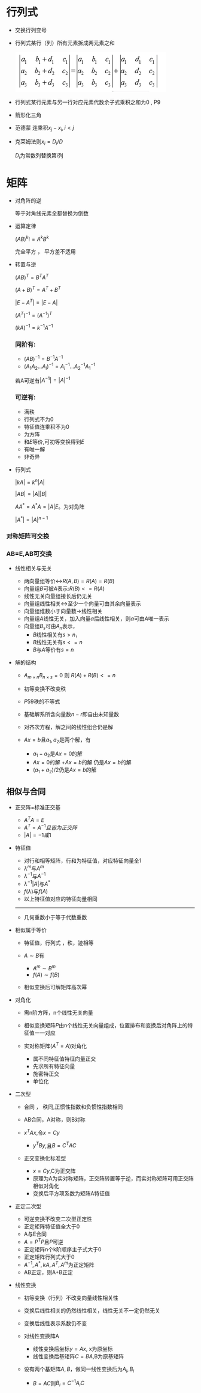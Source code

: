 # 行列式

- 交换行列变号
- 行列式某行（列）所有元素拆成两元素之和
        
    ![图 1](/images/8fa9d7b2f40c733c7b9b2dc9e0c317ca7607352ce5d5f0475841d3ad66c6655e.png)  

- 行列式某行元素与另一行对应元素代数余子式乘积之和为0 , P9
- 箭形化三角
- 范德蒙 连乘积$x_j-x_i,i<j$
- 克莱姆法则$x_i=D_i/D$
    
    $D_i$为常数列替换第i列


# 矩阵
- 对角阵的逆
  
  等于对角线元素全都替换为倒数

- 运算定律

    $(AB)^k!=A^kB^k$

    完全平方 ， 平方差不适用

- 转置与逆
  
    $(AB)^T = B^TA^T$

    $(A+B)^T=A^T + B^T$

    $|E-A^T|=|E-A|$

    $(A^T)^{-1}=(A^{-1})^T$

    $(kA)^{-1}=k^{-1}A^{-1}$

    ### 同阶有:
    - $(AB)^{-1}=B^{-1}A^{-1}$
    - $(A_1A_2...A_i)^{-1}=A_i^{-1}...A_2^{-1}A_1^{-1}$


    若A可逆有$|A^{-1}|=|A|^{-1}$

    ### 可逆有:
    - 满秩
    - 行列式不为0
    - 特征值连乘积不为0
    - 为方阵
    - 和$E$等价,可初等变换得到$E$
    - 有唯一解
    - 非奇异
    

- 行列式
  
    $|kA|=k^n|A|$

    $|AB|=|A||B|$

    $AA^*=A^*A=|A|E$。为对角阵

    $|A^*|=|A|^{n-1}$

### 对称矩阵可交换
### AB=E,AB可交换
- 线性相关与无关
  
  - 两向量组等价<->$R(A,B)=R(A)=R(B)$
  - 向量组$B$可被$A$表示:$R(B)<=R(A)$
  - 线性无关向量组接长后仍无关
  - 向量组线性相关<->至少一个向量可由其余向量表示
  - 向量组维数小于向量数->线性相关
  - 向量组$A$线性无关，加入向量$\alpha$后线性相关，则$\alpha$可由$A$唯一表示
   - 向量组$B_s$可由$A_n$表示，
     - $B$线性相关有$s>n$，
     - $B$线性无关有$s<=n$
     - $B$与$A$等价有$s=n$

- 解的结构
    
    - $A_{m\times n}B_{n\times s}=0$ 则 $R(A) + R(B) <=n$
    - 初等变换不改变秩
    - $P59$秩的不等式
    - 基础解系所含向量数$n-r$即自由未知量数
    - 对齐次方程，解之间的线性组合仍是解
    - $Ax=b$且$a_1,a_2$是两个解，有

        -  $a_1-a_2$是$Ax=0$的解
        -  $Ax=0$的解 $+Ax=b$的解 仍是$Ax=b$的解
        -  $(a_1+a_2)/2$仍是$Ax=b$的解


## 相似与合同

- 正交阵=标准正交基
  - $A^TA=E$
  - $A^T=A^{-1}且皆为正交阵$
  - $|A|=-1或1$

- 特征值

    - 对行和相等矩阵，行和为特征值，对应特征向量全1
    - $\lambda ^m$与$A^m$
    - $\lambda ^{-1}$与$A^{-1}$
    - $\lambda ^{-1}|A|$与$A^{*}$
    - $f(\lambda)$与$f(A)$
    - 以上特征值对应的特征向量相同
    ---
    - 几何重数小于等于代数重数

- 相似属于等价

    - 特征值，行列式 ，秩，迹相等
    - $A\sim B$有

      - $A^m \sim B^m$
      - $f(A) \sim f(B)$
    - 相似变换后可解矩阵高次幂
  
- 对角化

  - 需n阶方阵，n个线性无关向量 
  - 相似变换矩阵$P$由n个线性无关向量组成，位置排布和变换后对角阵上的特征值一一对应
  - 实对称矩阵($A^T=A$)对角化

    - 属不同特征值特征向量正交
    - 先求所有特征向量
    - 施密特正交
    - 单位化


- 二次型
  

  - 合同 ， 秩同,正惯性指数和负惯性指数相同
  - AB合同，A对称，则B对称
  - $x^TAx$,令$x=Cy$
    - $y^TBy$,且$B=C^TAC$    

  - 正交变换化标准型
    - $x=Cy$,C为正交阵
    - 原理为A为实对称矩阵，正交阵转置等于逆，而实对称矩阵可用正交阵相似对角化
    - 变换后平方项系数为矩阵A特征值
  

- 正定二次型

  - 可逆变换不改变二次型正定性
  - 正定矩阵特征值全大于0
  - A与E合同
  - $A=P^TP$且$P$可逆 
  - 正定矩阵n个k阶顺序主子式大于0
  - 正定矩阵行列式大于0
  - $A^{-1},A^*,kA,A^T,A^m$为正定矩阵
  - AB正定，则A+B正定 


- 线性变换
  - 初等变换（行列）不改变向量线性相关性 
  - 变换后线性相关的仍然线性相关，线性无关不一定仍然无关
  - 变换后线性表示系数仍不变
  - 对线性变换阵A

    - 线性变换后坐标$y=Ax$,  x为原坐标
    - 线性变换后基矩阵$C=BA$,B为原基矩阵

  - 设有两个基矩阵$A,B$，做同一线性变换后为$A_i,B_i$ 

    - $B=AC$则$B_i=C^{-1}A_iC$




        
                
